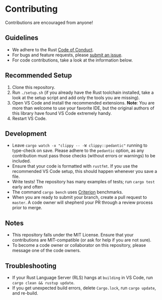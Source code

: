 # Contributing
Contributions are encouraged from anyone!

## Guidelines
- We adhere to the Rust [Code of Conduct](https://www.rust-lang.org/conduct.html).
- For bugs and feature requests, please
  [submit an issue](https://github.com/cambrian/accumulator/issues).
- For code contributions, take a look at the information below.

## Recommended Setup
1. Clone this repository.
2. Run `./setup.sh` (if you already have the Rust toolchain installed, take a look at the setup
   script and add only the tools you are missing).
3. Open VS Code and install the recommended extensions. **Note**: You are more than welcome to use
   your favorite IDE, but the original authors of this library have found VS Code extremely handy.
4. Restart VS Code.

## Development
- Leave `cargo watch -x "clippy -- -W clippy::pedantic"` running to type-check on save. Please
  adhere to the `pedantic` option, as any contribution must pass those checks (without errors or
  warnings) to be included.
- Ensure that your code is formatted with `rustfmt`. If you use the recommended VS Code setup, this
  should happen whenever you save a file.
- Write tests! The repository has many examples of tests; run `cargo test` early and often
- The command `cargo bench` uses [Criterion](https://crates.io/crates/criterion) benchmarks.
- When you are ready to submit your branch, create a pull request to `master`. A code owner will
  shepherd your PR through a review process prior to merge.

## Notes
- This repository falls under the MIT License. Ensure that your contributions are MIT-compatible (or
  ask for help if you are not sure).
- To become a code owner or collaborator on this repository, please message one of the code owners.

## Troubleshooting
- If your Rust Language Server (RLS) hangs at `building` in VS Code, run
  `cargo clean && rustup update`.
- If you get unexpected build errors, delete `Cargo.lock`, run `cargo update`, and re-build.
